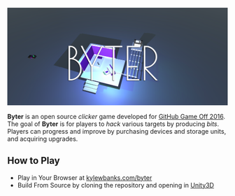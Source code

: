 ![Byter for GitHub Game Off 2016](/logo.png)

**Byter** is an open source *clicker* game developed for [GitHub Game Off 2016](gameoff.github.com). The goal of **Byter** is for players to *hack* various targets by producing *bits*. Players can progress and improve by purchasing devices and storage units, and acquiring upgrades.

## How to Play

- Play in Your Browser at [kylewbanks.com/byter](https://kylewbanks.com/byter)
- Build From Source by cloning the repository and opening in [Unity3D](https://unity3d.com/)